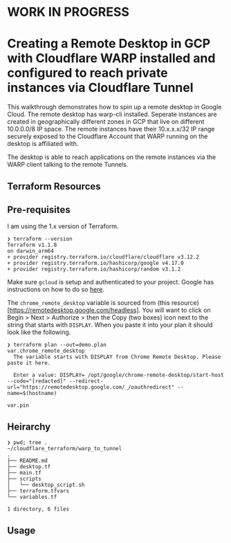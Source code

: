 # WORK IN PROGRESS

# Creating a Remote Desktop in GCP with Cloudflare WARP installed and configured to reach private instances via Cloudflare Tunnel

This walkthrough demonstrates how to spin up a remote desktop in Google Cloud. The remote desktop has warp-cli installed. Seperate instances are created in geographically different zones in GCP that live on different 10.0.0.0/8 IP space. The remote instances have their 10.x.x.x/32 IP range securely exposed to the Cloudflare Account that WARP running on the desktop is affiliated with.

The desktop is able to reach applications on the remote instances via the WARP client talking to the remote Tunnels. 

## Terraform Resources


## Pre-requisites

I am using the 1.x version of Terraform.

```
❯ terraform --version
Terraform v1.1.8
on darwin_arm64
+ provider registry.terraform.io/cloudflare/cloudflare v3.12.2
+ provider registry.terraform.io/hashicorp/google v4.17.0
+ provider registry.terraform.io/hashicorp/random v3.1.2
```

Make sure `gcloud` is setup and authenticated to your project. Google has instructions on how to do so [here](https://cloud.google.com/sdk/docs/install-sdk).

The `chrome_remote_desktop` variable is sourced from (this resource)[https://remotedesktop.google.com/headless]. You will want to click on Begin > Next > Authorize > then the Copy (two boxes) icon next to the string that starts with `DISPLAY`. When you paste it into your plan it should look like the following.

```
❯ terraform plan --out=demo.plan
var.chrome_remote_desktop
  The variable starts with DISPLAY from Chrome Remote Desktop. Please paste it here.

  Enter a value: DISPLAY= /opt/google/chrome-remote-desktop/start-host --code="[redacted]" --redirect-url="https://remotedesktop.google.com/_/oauthredirect" --name=$(hostname)

var.pin
```

## Heirarchy 

```
❯ pwd; tree .
~/cloudflare_terraform/warp_to_tunnel
.
├── README.md
├── desktop.tf
├── main.tf
├── scripts
│   └── desktop_script.sh
├── terraform.tfvars
└── variables.tf

1 directory, 6 files
```

## Usage

